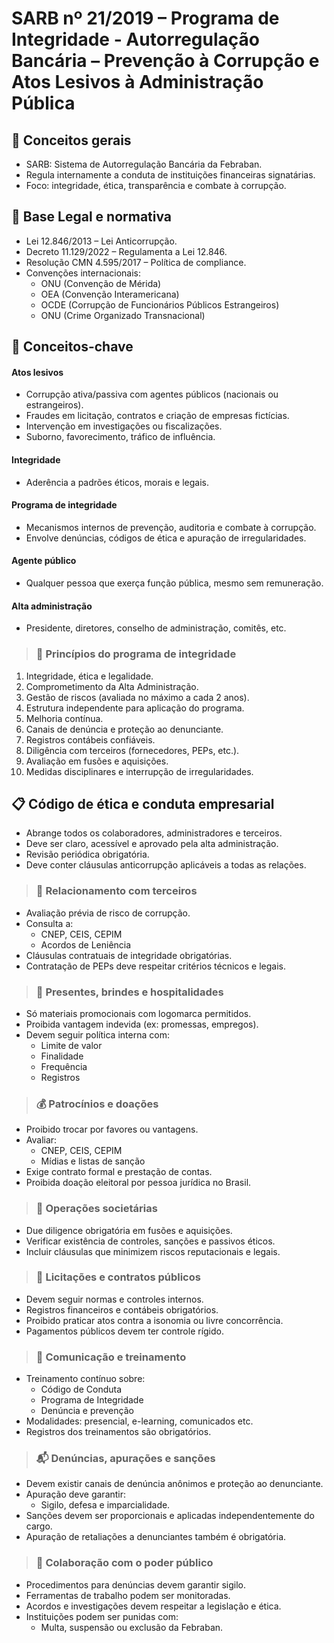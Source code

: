 # SARB nº 21/2019 – Programa de Integridade - Autorregulação Bancária – Prevenção à Corrupção e Atos Lesivos à Administração Pública

## 🔎 Conceitos gerais
- SARB: Sistema de Autorregulação Bancária da Febraban.
- Regula internamente a conduta de instituições financeiras signatárias.
- Foco: integridade, ética, transparência e combate à corrupção.

## 📌 Base Legal e normativa
- Lei 12.846/2013 – Lei Anticorrupção.
- Decreto 11.129/2022 – Regulamenta a Lei 12.846.
- Resolução CMN 4.595/2017 – Política de compliance.
- Convenções internacionais:
  - ONU (Convenção de Mérida)
  - OEA (Convenção Interamericana)
  - OCDE (Corrupção de Funcionários Públicos Estrangeiros)
  - ONU (Crime Organizado Transnacional)

## 🧩 Conceitos-chave

#### Atos lesivos
- Corrupção ativa/passiva com agentes públicos (nacionais ou estrangeiros).
- Fraudes em licitação, contratos e criação de empresas fictícias.
- Intervenção em investigações ou fiscalizações.
- Suborno, favorecimento, tráfico de influência.

#### Integridade
- Aderência a padrões éticos, morais e legais.

#### Programa de integridade
- Mecanismos internos de prevenção, auditoria e combate à corrupção.
- Envolve denúncias, códigos de ética e apuração de irregularidades.

#### Agente público
- Qualquer pessoa que exerça função pública, mesmo sem remuneração.

#### Alta administração
- Presidente, diretores, conselho de administração, comitês, etc.

> ### 🧱 Princípios do programa de integridade
1. Integridade, ética e legalidade.
2. Comprometimento da Alta Administração.
3. Gestão de riscos (avaliada no máximo a cada 2 anos).
4. Estrutura independente para aplicação do programa.
5. Melhoria contínua.
6. Canais de denúncia e proteção ao denunciante.
7. Registros contábeis confiáveis.
8. Diligência com terceiros (fornecedores, PEPs, etc.).
9. Avaliação em fusões e aquisições.
10. Medidas disciplinares e interrupção de irregularidades.

## 📋 Código de ética e conduta empresarial
- Abrange todos os colaboradores, administradores e terceiros.
- Deve ser claro, acessível e aprovado pela alta administração.
- Revisão periódica obrigatória.
- Deve conter cláusulas anticorrupção aplicáveis a todas as relações.

> ### 🤝 Relacionamento com terceiros
- Avaliação prévia de risco de corrupção.
- Consulta a:
  - CNEP, CEIS, CEPIM
  - Acordos de Leniência
- Cláusulas contratuais de integridade obrigatórias.
- Contratação de PEPs deve respeitar critérios técnicos e legais.

> ### 🎁 Presentes, brindes e hospitalidades
- Só materiais promocionais com logomarca permitidos.
- Proibida vantagem indevida (ex: promessas, empregos).
- Devem seguir política interna com:
  - Limite de valor
  - Finalidade
  - Frequência
  - Registros

> ### 💰 Patrocínios e doações
- Proibido trocar por favores ou vantagens.
- Avaliar:
  - CNEP, CEIS, CEPIM
  - Mídias e listas de sanção
- Exige contrato formal e prestação de contas.
- Proibida doação eleitoral por pessoa jurídica no Brasil.

> ### 🧾 Operações societárias
- Due diligence obrigatória em fusões e aquisições.
- Verificar existência de controles, sanções e passivos éticos.
- Incluir cláusulas que minimizem riscos reputacionais e legais.

> ### 📄 Licitações e contratos públicos
- Devem seguir normas e controles internos.
- Registros financeiros e contábeis obrigatórios.
- Proibido praticar atos contra a isonomia ou livre concorrência.
- Pagamentos públicos devem ter controle rígido.

> ### 📢 Comunicação e treinamento
- Treinamento contínuo sobre:
  - Código de Conduta
  - Programa de Integridade
  - Denúncia e prevenção
- Modalidades: presencial, e-learning, comunicados etc.
- Registros dos treinamentos são obrigatórios.

> ### 📬 Denúncias, apurações e sanções
- Devem existir canais de denúncia anônimos e proteção ao denunciante.
- Apuração deve garantir:
  - Sigilo, defesa e imparcialidade.
- Sanções devem ser proporcionais e aplicadas independentemente do cargo.
- Apuração de retaliações a denunciantes também é obrigatória.

> ### 👥 Colaboração com o poder público
- Procedimentos para denúncias devem garantir sigilo.
- Ferramentas de trabalho podem ser monitoradas.
- Acordos e investigações devem respeitar a legislação e ética.
- Instituições podem ser punidas com:
  - Multa, suspensão ou exclusão da Febraban.